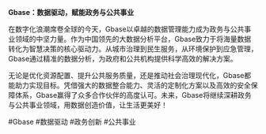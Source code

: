 **Gbase：数据驱动，赋能政务与公共事业**

在数字化浪潮席卷全球的今天，Gbase以卓越的数据管理能力成为政务与公共事业领域的中坚力量。作为中国领先的大数据分析平台，Gbase致力于将海量数据转化为智慧决策的核心驱动力。从城市治理到民生服务，从环境保护到应急管理，Gbase通过精准的数据分析，为政府和公共机构提供科学高效的解决方案。

无论是优化资源配置、提升公共服务质量，还是推动社会治理现代化，Gbase都能助力实现目标。凭借强大的数据整合能力、灵活的定制化方案以及高效的安全保障体系，Gbase赢得了众多合作伙伴的高度认可。未来，Gbase将继续深耕政务与公共事业领域，用数据创造价值，让生活更美好！ 

#Gbase #数据驱动 #政务创新 #公共事业